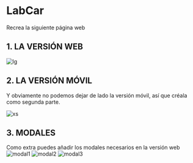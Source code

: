 # LabCar 
Recrea la siguiente página web

## 1. LA VERSIÓN WEB 
![lg](https://user-images.githubusercontent.com/32872583/38883099-9536194a-4231-11e8-8db9-4bc1483df6cd.png)

## 2. LA VERSIÓN MÓVIL 
Y obviamente no podemos dejar de lado la versión móvil, así que créala como segunda parte.

![xs](https://user-images.githubusercontent.com/32872583/38883118-a221d310-4231-11e8-981c-369fb103707f.png)

##  3. MODALES 
Como extra puedes añadir los modales necesarios en la versión web
![modal1](https://user-images.githubusercontent.com/32872583/38883142-b683f57c-4231-11e8-951e-3cba96a8c4a8.png)
![modal2](https://user-images.githubusercontent.com/32872583/38883145-ba23c8d8-4231-11e8-998b-637d1c6078fb.png)
![modal3](https://user-images.githubusercontent.com/32872583/38883152-be1139bc-4231-11e8-8010-bd959e7ca4bd.png)
